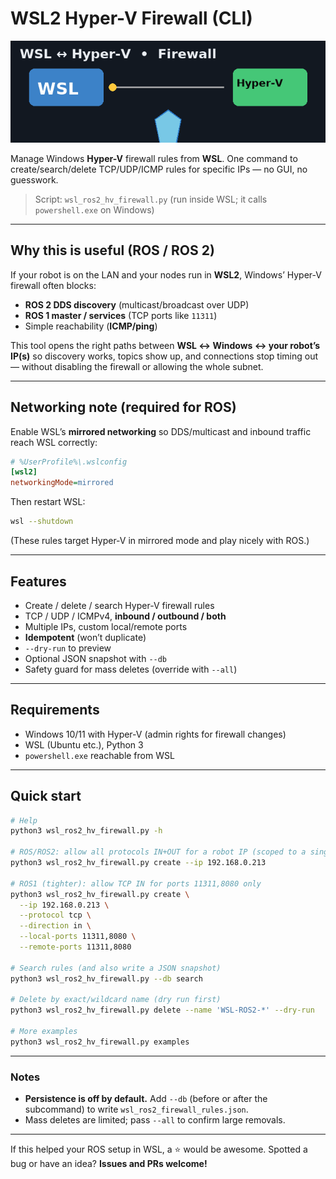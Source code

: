# WSL2 Hyper-V Firewall (CLI)

<p align="center">
  <a href="assets/wsl_hyperv_firewall.gif">
    <img src="assets/wsl_hyperv_firewall.gif" alt="Demo GIF" width="720">
  </a>
</p>


Manage Windows **Hyper-V** firewall rules from **WSL**. One command to create/search/delete TCP/UDP/ICMP rules for specific IPs — no GUI, no guesswork.

> Script: `wsl_ros2_hv_firewall.py` (run inside WSL; it calls `powershell.exe` on Windows)

---

## Why this is useful (ROS / ROS 2)

If your robot is on the LAN and your nodes run in **WSL2**, Windows’ Hyper-V firewall often blocks:

* **ROS 2 DDS discovery** (multicast/broadcast over UDP)
* **ROS 1 master / services** (TCP ports like `11311`)
* Simple reachability (**ICMP/ping**)

This tool opens the right paths between **WSL ↔ Windows ↔ your robot’s IP(s)** so discovery works, topics show up, and connections stop timing out — without disabling the firewall or allowing the whole subnet.

---

## Networking note (required for ROS)

Enable WSL’s **mirrored networking** so DDS/multicast and inbound traffic reach WSL correctly:

```ini
# %UserProfile%\.wslconfig
[wsl2]
networkingMode=mirrored
```

Then restart WSL:

```bash
wsl --shutdown
```

(These rules target Hyper-V in mirrored mode and play nicely with ROS.)

---

## Features

* Create / delete / search Hyper-V firewall rules
* TCP / UDP / ICMPv4, **inbound / outbound / both**
* Multiple IPs, custom local/remote ports
* **Idempotent** (won’t duplicate)
* `--dry-run` to preview
* Optional JSON snapshot with `--db`
* Safety guard for mass deletes (override with `--all`)

---

## Requirements

* Windows 10/11 with Hyper-V (admin rights for firewall changes)
* WSL (Ubuntu etc.), Python 3
* `powershell.exe` reachable from WSL

---

## Quick start

```bash
# Help
python3 wsl_ros2_hv_firewall.py -h

# ROS/ROS2: allow all protocols IN+OUT for a robot IP (scoped to a single host)
python3 wsl_ros2_hv_firewall.py create --ip 192.168.0.213

# ROS1 (tighter): allow TCP IN for ports 11311,8080 only
python3 wsl_ros2_hv_firewall.py create \
  --ip 192.168.0.213 \
  --protocol tcp \
  --direction in \
  --local-ports 11311,8080 \
  --remote-ports 11311,8080

# Search rules (and also write a JSON snapshot)
python3 wsl_ros2_hv_firewall.py --db search

# Delete by exact/wildcard name (dry run first)
python3 wsl_ros2_hv_firewall.py delete --name 'WSL-ROS2-*' --dry-run

# More examples
python3 wsl_ros2_hv_firewall.py examples
```

---

### Notes

* **Persistence is off by default.** Add `--db` (before or after the subcommand) to write `wsl_ros2_firewall_rules.json`.
* Mass deletes are limited; pass `--all` to confirm large removals.

---

If this helped your ROS setup in WSL, a ⭐️ would be awesome.
Spotted a bug or have an idea? **Issues and PRs welcome!**

```
```
